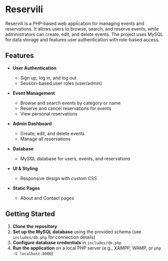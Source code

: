 # Reservili

Reservili is a PHP-based web application for managing events and reservations. It allows users to browse, search, and reserve events, while administrators can create, edit, and delete events. The project uses MySQL for data storage and features user authentication with role-based access.

## Features

- **User Authentication**
  - Sign up, log in, and log out
  - Session-based user roles (user/admin)

- **Event Management**
  - Browse and search events by category or name
  - Reserve and cancel reservations for events
  - View personal reservations

- **Admin Dashboard**
  - Create, edit, and delete events
  - Manage all reservations

- **Database**
  - MySQL database for users, events, and reservations

- **UI & Styling**
  - Responsive design with custom CSS

- **Static Pages**
  - About and Contact pages


## Getting Started

1. **Clone the repository**
2. **Set up the MySQL database** using the provided schema (see `includes/db.php` for connection details)
3. **Configure database credentials** in `includes/db.php`
4. **Run the application** on a local PHP server (e.g., XAMPP, WAMP, or `php -S localhost:8000`)

